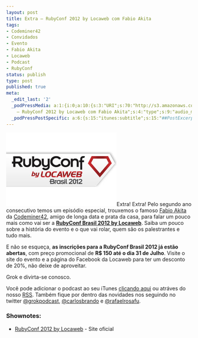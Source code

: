 ```yaml
---
layout: post
title: Extra – RubyConf 2012 by Locaweb com Fabio Akita
tags:
- Codeminer42
- Convidados
- Evento
- Fabio Akita
- Locaweb
- Podcast
- RubyConf
status: publish
type: post
published: true
meta:
  _edit_last: '2'
  _podPressMedia: a:1:{i:0;a:10:{s:3:"URI";s:70:"http://s3.amazonaws.com/grokpodcast/grokpodcast-extra-rubyconf2012.mp3";s:5:"title";s:50:"Extra
    – RubyConf 2012 by Locaweb com Fabio Akita";s:4:"type";s:9:"audio_mp3";s:4:"size";s:7:"5272890";s:8:"duration";s:5:"10:59";s:12:"previewImage";s:77:"http://grokpodcast.com/wp-content/plugins/podpress/images/vpreview_center.png";s:10:"dimensionW";s:1:"0";s:10:"dimensionH";s:1:"0";s:3:"rss";s:2:"on";s:4:"atom";s:2:"on";}}
  _podPressPostSpecific: a:6:{s:15:"itunes:subtitle";s:15:"##PostExcerpt##";s:14:"itunes:summary";s:15:"##PostExcerpt##";s:15:"itunes:keywords";s:17:"##WordPressCats##";s:13:"itunes:author";s:10:"##Global##";s:15:"itunes:explicit";s:7:"Default";s:12:"itunes:block";s:7:"Default";}
---
```

<img class="alignleft size-full wp-image-256" title="RubyConf Brasil 2012" src="/images/2012/07/rubyconf2012_grok.jpg" alt="" width="300" height="200" />Extra! Extra! Pelo segundo ano consecutivo temos um episódio especial, trouxemos o famoso <a href="http://twitter.com/akitaonrails" target="_blank">Fabio Akita</a> da <a href="http://codeminer42.com" target="_blank">Codeminer42</a>, amigo de longa data e prata da casa, para falar um pouco mais como vai ser a <strong><a href="http://www.rubyconf.com.br" target="_blank">RubyConf Brasil 2012 by Locaweb</a></strong>. Saiba um pouco sobre a história do evento e o que vai rolar, quem são os palestrantes e tudo mais.

E não se esqueça, <strong>as inscrições para a RubyConf Brasil 2012 já estão abertas</strong>, com preço promocional de <strong>R$ 150 até o dia 31 de Julho</strong>. Visite o site do evento e a página do Facebook da Locaweb para ter um desconto de 20%, não deixe de aproveitar.

Grok e divirta-se conosco.

Você pode adicionar o podcast ao seu iTunes <a href="http://itunes.apple.com/us/podcast/grok-podcast/id393122038" target="_blank">clicando aqui</a> ou atráves do nosso <a href="http://grokpodcast.com/feed/" target="_blank">RSS</a>. Também fique por dentro das novidades nos seguindo no twitter <a href="http://twitter.com/GrokPodcast" target="_blank">@grokpodcast</a>, <a href="http://twitter.com/#!/carlosbrando" target="_blank">@carlosbrando</a> e <a href="http://twitter.com/#!/rafaelrosafu" target="_blank">@rafaelrosafu</a>.

<h3>Shownotes:</h3>
<ul>
	<li><a href="http://rubyconf.com.br" target="_blank">RubyConf 2012 by Locaweb</a> - Site oficial</li>
</ul>
